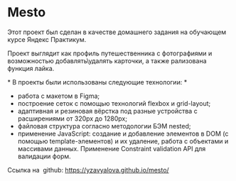 # Mesto
Этот проект был сделан в качестве домашнего задания на обучающем курсе Яндекс Практикум.


Проект выглядит как профиль путешественника с фотографиями и возможностью добавлять\удалять карточки, а также рализована функция лайка. 

\* В проекты были использованы следующие технологии: \*

* работа с макетом в Figma;
* построение сеток с помощью технологий flexbox и grid-layout;
* адаптивная и резиновая вёрстка под разные устройства с расширениями от 320px до 1280px;
* файловая структура согласно методологии БЭМ nested;
* применение JavaScript: создание и добавление элементов в DOM (с помощью template-элементов) и их удаление, работа с объектами и массивами данных. Применение Constraint validation API для валидации форм.


Ссылка на  github: https://yzavyalova.github.io/mesto/

